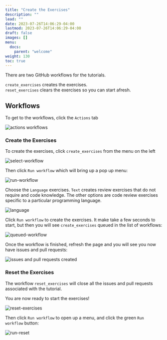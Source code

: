 ```yaml
---
title: "Create the Exercises"
description: ""
lead: ""
date: 2023-07-26T14:06:29-04:00
lastmod: 2023-07-26T14:06:29-04:00
draft: false
images: []
menu:
  docs:
    parent: "welcome"
weight: 130
toc: true
---
```


There are two GitHub workflows for the tutorials.

`create_exercises` creates the exercises.   
`reset_exercises` clears the exercises so you can start afresh.  


## Workflows

To get to the workflows, click the `Actions` tab

![actions workflows](images/actions-workflows.png) 

### Create the Exercises

To create the exercises, click `create_exercises` from the menu on the left

![select-workflow](images/select-workflow.png)

Then click `Run workflow` which will bring up a pop up menu:

![run-workflow](images/run-workflow.png)

Choose the `Language` exercises. `Text` creates review exercises that do not require and code knowledge. 
The other options are code review exercises specific to a particular programming language.

![language](images/language.png)

Click `Run workflow` to create the exercises. It make take a few seconds to start, but then you will see `create_exercises` queued in the list of workflows:

![queued-workflow](images/queued-workflow.png)

Once the workflow is finished, refresh the page and you will see you now have issues and pull requests:

![issues and pull requests created](images/issues-pull-created.png)


### Reset the Exercises

The workflow `reset_exercises` will close all the issues and pull requests associated with the tutorial. 

You are now ready to start the exercises!


![reset-exercises](images/reset-exercises.png)


Then click `Run workflow` to open up a menu, and click the green `Run workflow` button:

![run-reset](images/run-reset.png)


